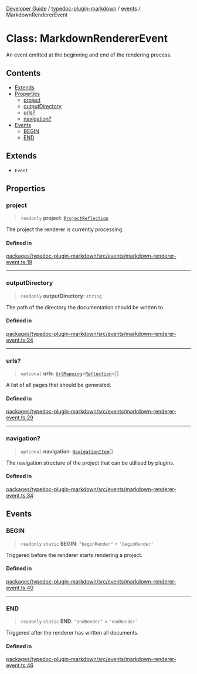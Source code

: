 [Developer Guide](../../../README.md) / [typedoc-plugin-markdown](../../README.md) / [events](../README.md) / MarkdownRendererEvent

# Class: MarkdownRendererEvent

An event emitted at the beginning and end of the rendering process.

## Contents

* [Extends](#extends)
* [Properties](#properties)
  * [project](#project)
  * [outputDirectory](#outputdirectory)
  * [urls?](#urls)
  * [navigation?](#navigation)
* [Events](#events)
  * [BEGIN](#begin)
  * [END](#end)

## Extends

* `Event`

## Properties

### project

> `readonly` **project**: [`ProjectReflection`](https://typedoc.org/api/classes/Models.ProjectReflection.html)

The project the renderer is currently processing.

#### Defined in

[packages/typedoc-plugin-markdown/src/events/markdown-renderer-event.ts:19](https://github.com/typedoc2md/typedoc-plugin-markdown/blob/main/packages/typedoc-plugin-markdown/src/events/markdown-renderer-event.ts#L19)

***

### outputDirectory

> `readonly` **outputDirectory**: `string`

The path of the directory the documentation should be written to.

#### Defined in

[packages/typedoc-plugin-markdown/src/events/markdown-renderer-event.ts:24](https://github.com/typedoc2md/typedoc-plugin-markdown/blob/main/packages/typedoc-plugin-markdown/src/events/markdown-renderer-event.ts#L24)

***

### urls?

> `optional` **urls**: [`UrlMapping`](../../types/interfaces/UrlMapping.md)\<[`Reflection`](https://typedoc.org/api/classes/Reflection.html)>\[]

A list of all pages that should be generated.

#### Defined in

[packages/typedoc-plugin-markdown/src/events/markdown-renderer-event.ts:29](https://github.com/typedoc2md/typedoc-plugin-markdown/blob/main/packages/typedoc-plugin-markdown/src/events/markdown-renderer-event.ts#L29)

***

### navigation?

> `optional` **navigation**: [`NavigationItem`](../../types/interfaces/NavigationItem.md)\[]

The navigation structure of the project that can be utilised by plugins.

#### Defined in

[packages/typedoc-plugin-markdown/src/events/markdown-renderer-event.ts:34](https://github.com/typedoc2md/typedoc-plugin-markdown/blob/main/packages/typedoc-plugin-markdown/src/events/markdown-renderer-event.ts#L34)

## Events

### BEGIN

> `readonly` `static` **BEGIN**: `"beginRender"` = `'beginRender'`

Triggered before the renderer starts rendering a project.

#### Defined in

[packages/typedoc-plugin-markdown/src/events/markdown-renderer-event.ts:40](https://github.com/typedoc2md/typedoc-plugin-markdown/blob/main/packages/typedoc-plugin-markdown/src/events/markdown-renderer-event.ts#L40)

***

### END

> `readonly` `static` **END**: `"endRender"` = `'endRender'`

Triggered after the renderer has written all documents.

#### Defined in

[packages/typedoc-plugin-markdown/src/events/markdown-renderer-event.ts:46](https://github.com/typedoc2md/typedoc-plugin-markdown/blob/main/packages/typedoc-plugin-markdown/src/events/markdown-renderer-event.ts#L46)
